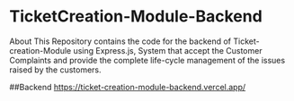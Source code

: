 # TicketCreation-Module-Backend
About This Repository contains the code for the backend of Ticket-creation-Module using Express.js, System that accept the Customer Complaints and provide the complete life-cycle management of the issues raised by the customers.


##Backend 
https://ticket-creation-module-backend.vercel.app/

